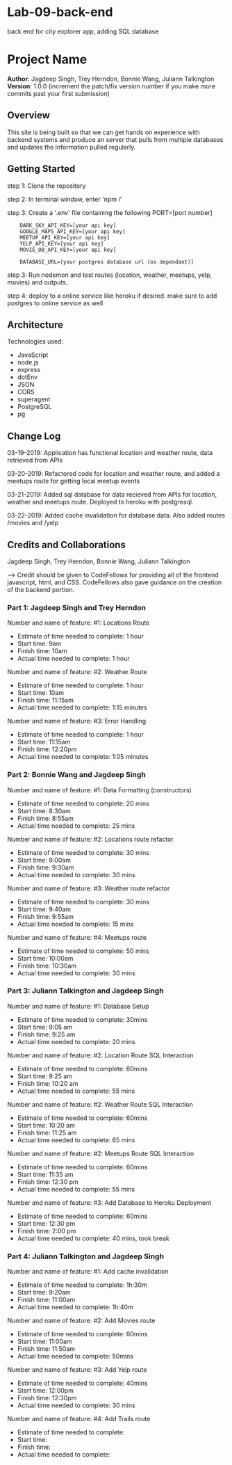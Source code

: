 # Lab-09-back-end
back end for city explorer app, adding SQL database

# Project Name

**Author**: Jagdeep Singh, Trey Herndon, Bonnie Wang, Juliann Talkington
**Version**: 1.0.0 (increment the patch/fix version number if you make more commits past your first submission)

## Overview
<!-- Provide a high level overview of what this application is and why you are building it, beyond the fact that it's an assignment for this class. (i.e. What's your problem domain?) -->
This site is being built so that we can get hands on experience with backend systems and produce an server that pulls from multiple databases and updates the information pulled regularly.

## Getting Started

  step 1: Clone the repository
  
  step 2: In terminal window, enter 'npm i' 
  
  step 3: Create a '.env' file containing the following
        PORT=[port number]
        
        DARK_SKY_API_KEY=[your api key]
        GOOGLE_MAPS_API_KEY=[your api key] 
        MEETUP_API_KEY=[your api key]
        YELP_API_KEY=[your api key]
        MOVIE_DB_API_KEY=[your api key]

        DATABASE_URL=[your postgres database url (os dependant)]
  
  step 3: Run nodemon and test routes (location, weather, meetups, yelp, movies) and outputs.
  
  step 4: deploy to a online service like heroku if desired. make sure to add postgres to online service as well

## Architecture

Technologies used:

  - JavaScript
  - node.js
  - express
  - dotEnv
  - JSON
  - CORS
  - superagent
  - PostgreSQL
  - pg 

## Change Log

03-19-2019: Application has functional location and weather route, data retrieved from APIs

03-20-2019: Refactored code for location and weather route, and added a meetups route for getting local meetup events

03-21-2019: Added sql database for data recieved from APIs for location, weather and meetups route. Deployed to heroku with postgresql.

03-22-2019: Added cache invalidation for database data. Also added routes /movies and /yelp

## Credits and Collaborations

Jagdeep Singh, Trey Herndon, Bonnie Wang, Juliann Talkington

-->
Credit should be given to CodeFellows for providing all of the frontend javascript, html, and CSS. CodeFellows also gave guidance on the creation of the backend portion.


### Part 1: Jagdeep Singh and Trey Herndon 

Number and name of feature: #1: Locations Route

- Estimate of time needed to complete: 1 hour
- Start time: 9am
- Finish time: 10am
- Actual time needed to complete: 1 hour

Number and name of feature: #2: Weather Route

- Estimate of time needed to complete: 1 hour
- Start time: 10am
- Finish time: 11:15am
- Actual time needed to complete: 1:15 minutes

Number and name of feature: #3: Error Handling

- Estimate of time needed to complete: 1 hour
- Start time: 11:15am
- Finish time: 12:20pm
- Actual time needed to complete: 1:05 minutes


### Part 2: Bonnie Wang and Jagdeep Singh

Number and name of feature: #1: Data Formatting (constructors)

- Estimate of time needed to complete: 20 mins
- Start time: 8:30am
- Finish time: 8:55am
- Actual time needed to complete: 25 mins


Number and name of feature: #2: Locations route refactor

- Estimate of time needed to complete: 30 mins
- Start time: 9:00am
- Finish time: 9:30am
- Actual time needed to complete: 30 mins


Number and name of feature: #3: Weather route refactor

- Estimate of time needed to complete: 30 mins
- Start time: 9:40am
- Finish time: 9:55am
- Actual time needed to complete: 15 mins


Number and name of feature: #4: Meetups route

- Estimate of time needed to complete: 50 mins
- Start time: 10:00am
- Finish time: 10:30am
- Actual time needed to complete: 30 mins

### Part 3: Juliann Talkington and Jagdeep Singh

Number and name of feature: #1: Database Setup

- Estimate of time needed to complete: 30mins
- Start time: 9:05 am
- Finish time: 9:25 am
- Actual time needed to complete: 20 mins


Number and name of feature: #2: Location Route SQL Interaction

- Estimate of time needed to complete: 60mins
- Start time: 9:25 am
- Finish time: 10:20 am
- Actual time needed to complete: 55 mins

Number and name of feature: #2: Weather Route SQL Interaction

- Estimate of time needed to complete: 60mins
- Start time: 10:20 am
- Finish time: 11:25 am
- Actual time needed to complete: 65 mins

Number and name of feature: #2: Meetups Route SQL Interaction

- Estimate of time needed to complete: 60mins
- Start time: 11:35 am
- Finish time: 12:30 pm
- Actual time needed to complete: 55 mins


Number and name of feature: #3: Add Database to Heroku Deployment

- Estimate of time needed to complete: 60mins
- Start time: 12:30 pm
- Finish time: 2:00 pm
- Actual time needed to complete: 40 mins, took break

### Part 4: Juliann Talkington and Jagdeep Singh

Number and name of feature: #1: Add cache invalidation

- Estimate of time needed to complete: 1h:30m
- Start time: 9:20am
- Finish time: 11:00am
- Actual time needed to complete: 1h:40m

Number and name of feature: #2: Add Movies route

- Estimate of time needed to complete: 60mins
- Start time: 11:00am
- Finish time: 11:50am
- Actual time needed to complete: 50mins

Number and name of feature: #3: Add Yelp route

- Estimate of time needed to complete: 40mins
- Start time: 12:00pm
- Finish time: 12:30pm
- Actual time needed to complete: 30 mins

Number and name of feature: #4: Add Trails route

- Estimate of time needed to complete: 
- Start time:
- Finish time:
- Actual time needed to complete: